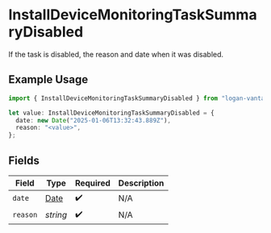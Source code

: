 # InstallDeviceMonitoringTaskSummaryDisabled

If the task is disabled, the reason and date when it was disabled.

## Example Usage

```typescript
import { InstallDeviceMonitoringTaskSummaryDisabled } from "logan-vanta/models/components";

let value: InstallDeviceMonitoringTaskSummaryDisabled = {
  date: new Date("2025-01-06T13:32:43.889Z"),
  reason: "<value>",
};
```

## Fields

| Field                                                                                         | Type                                                                                          | Required                                                                                      | Description                                                                                   |
| --------------------------------------------------------------------------------------------- | --------------------------------------------------------------------------------------------- | --------------------------------------------------------------------------------------------- | --------------------------------------------------------------------------------------------- |
| `date`                                                                                        | [Date](https://developer.mozilla.org/en-US/docs/Web/JavaScript/Reference/Global_Objects/Date) | :heavy_check_mark:                                                                            | N/A                                                                                           |
| `reason`                                                                                      | *string*                                                                                      | :heavy_check_mark:                                                                            | N/A                                                                                           |